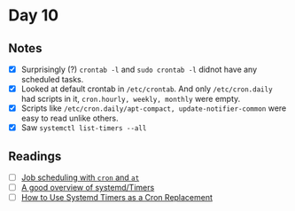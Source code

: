 # Day 10

## Notes

- [x] Surprisingly (?) `crontab -l` and `sudo crontab -l` didnot have any scheduled tasks.
- [x] Looked at default crontab in `/etc/crontab`. And only `/etc/cron.daily` had scripts in it, `cron.hourly, weekly, monthly` were empty.
- [x] Scripts like `/etc/cron.daily/apt-compact, update-notifier-common` were easy to read unlike others.
- [x] Saw `systemctl list-timers --all`

## Readings

- [ ] [Job scheduling with `cron` and `at` ](http://www.ibm.com/developerworks/linux/library/l-job-scheduling/index.html)
- [ ] [A good overview of systemd/Timers](https://wiki.archlinux.org/index.php/Systemd/Timers)
- [ ] [How to Use Systemd Timers as a Cron Replacement](https://www.maketecheasier.com/use-systemd-timers-as-cron-replacement/)
